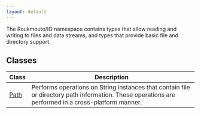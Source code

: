 ```yaml
---
layout: default
---
```


The Roukmoute/IO namespace contains types that allow reading and writing to 
files and data streams, and types that provide basic file and directory support.

## Classes

| Class           | Description                                                                                                                                         |
|-----------------|-----------------------------------------------------------------------------------------------------------------------------------------------------|
| [Path](path.md) | Performs operations on String instances that contain file or directory path information. These operations are performed in a cross-platform manner. |
